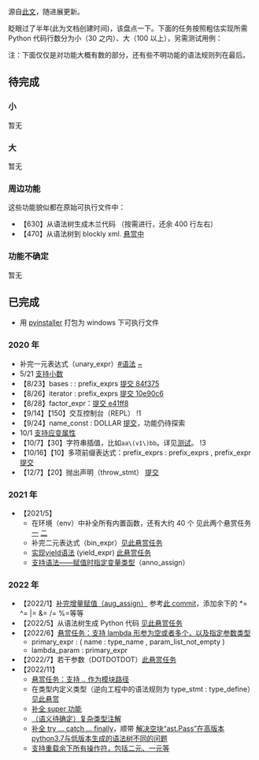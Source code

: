 源自[此文](https://zhuanlan.zhihu.com/p/176769490)，随进展更新。

眨眼过了半年(此为文档创建时间)，该盘点一下。下面的任务按照粗估实现所需 Python 代码行数分为小（30 之内）、大（100 以上），另需测试用例：

注：下面仅仅是对功能大概有数的部分，还有些不明功能的语法规则列在最后。

## 待完成

### 小

暂无

### 大

暂无

### 周边功能

这些功能貌似都在原始可执行文件中：
- 【630】从语法树生成木兰代码 （按需进行，还余 400 行左右）
- 【470】从语法树到 blockly xml. [悬赏中](https://gitee.com/MulanRevive/mulan-rework/issues/I5V2ZH?from=project-issue)

### 功能不确定

暂无

## 已完成

- 用 [pyinstaller](https://pyinstaller.readthedocs.io/en/stable/index.html) 打包为 windows 下可执行文件

### 2020 年

- 补完一元表达式（unary_expr）[#语法](https://gitee.com/MulanRevive/mulan-rework/issues/I23FKW) [~](https://gitee.com/MulanRevive/mulan-rework/commit/49e98c1d5232e54c41b837b057fe532486925876)
- 5/21 [支持小数](https://gitee.com/MulanRevive/mulan-rework/commit/b1cc1e6c6600a039c1d43f6215759ca37757060f)
- 【8/23】bases : : prefix_exprs [提交 84f375](https://gitee.com/MulanRevive/mulan-rework/commit/84f3752aa70c8ffb444edc62a0227d3e099a92c7)
- 【8/26】iterator : prefix_exprs [提交 10e90c6](https://gitee.com/MulanRevive/mulan-rework/commit/10e90c65e1377075ea5dce655c50b626a7d27dfe)
- 【8/28】factor_expr：[提交 e41ff8](https://gitee.com/MulanRevive/mulan-rework/commit/e41ff8c84b09d01ff8d334eb4664fd902294baca)
- 【9/14】【150】交互控制台（REPL） !1 
- 【9/24】name_const : DOLLAR [提交](https://gitee.com/MulanRevive/mulan-rework/commit/cca8343e088a200558ccabda0274a383bbdf33ea)，功能仍待探索
- 10/1 [支持应变属性](https://gitee.com/MulanRevive/mulan-rework/commit/cb7bc23de11056fd82eec1de5415ad14cf6e8a8a)
- 【10/7】【30】字符串插值，比如`aa\(v1\)bb`。详见[测试](https://gitee.com/MulanRevive/mulan-rework/commit/f3fd423fecbababb31a6ebec18e4efaad3217529)。 !3 
- 【10/16】【10】多项前缀表达式：prefix_exprs : prefix_exprs , prefix_expr [提交](https://gitee.com/MulanRevive/mulan-rework/commit/f9a9f20b956d232821021e474576fcdec8149877)
- 【12/7】【20】抛出声明（throw_stmt） [提交](https://gitee.com/MulanRevive/mulan-rework/commit/dbd9d8832cd7a3664ba4896b52586f2896a1e654)

### 2021 年

- 【2021/5】 
  - 在环境（env）中补全所有内置函数，还有大约 40 个 见此两个悬赏任务 [一](https://gitee.com/MulanRevive/mulan-rework/issues/I3QHXU?from=project-issue) [二](https://gitee.com/MulanRevive/mulan-rework/issues/I3QHKV?from=project-issue)
  - 补完二元表达式（bin_expr）[见此悬赏任务](https://gitee.com/MulanRevive/mulan-rework/issues/I3RQ0A?from=project-issue)
  - [实现yield语法](https://gitee.com/MulanRevive/mulan-rework/pulls/21) (yield_expr) [此悬赏任务](https://gitee.com/MulanRevive/mulan-rework/issues/I3SNP3?from=project-issue)
  - [支持语法——赋值时指定变量类型](https://gitee.com/MulanRevive/mulan-rework/issues/I3RQ0C?from=project-issue)（anno_assign）

### 2022 年

- 【2022/1】[补完增量赋值（aug_assign）](https://gitee.com/MulanRevive/mulan-rework/issues/I3RQ0B?from=project-issue) 参考[此 commit](https://gitee.com/MulanRevive/mulan-rework/commit/c12403b68dea65767c30e8cdc16e035acee45941)，添加余下的 *= ^= |= &= /= %=等等
- 【2022/5】从语法树生成 Python 代码 [见此悬赏任务](https://gitee.com/MulanRevive/mulan-rework/issues/I3QIEL?from=project-issue)
- 【2022/6】[悬赏任务：支持 lambda 形参为空或者多个，以及指定参数类型 ](https://gitee.com/MulanRevive/mulan-rework/issues/I3TIKJ?from=project-issue)
  - primary_expr : ( name : type_name , param_list_not_empty )
  - lambda_param : primary_expr 
- 【2022/7】若干参数（DOTDOTDOT）[此悬赏任务](https://gitee.com/MulanRevive/mulan-rework/issues/I5F7KI?from=project-issue)
- 【2022/11】
  - [悬赏任务：支持 .. 作为模块路径](https://gitee.com/MulanRevive/mulan-rework/issues/I5X38F?from=project-issue)
  - 在类型内定义类型（逆向工程中的语法规则为 type_stmt : type_define）[见此悬赏](https://gitee.com/MulanRevive/mulan-rework/issues/I5WQE6?from=project-issue)
  - [补全 super 功能](https://gitee.com/MulanRevive/mulan-rework/issues/I5WP2Z)
  - [（语义待确定）复杂类型注解](https://gitee.com/MulanRevive/mulan-rework/issues/I5X36I?from=project-issue)
  - [补全 try ... catch ... finally](https://gitee.com/MulanRevive/mulan-rework/pulls/45)，顺带 [解决空块“ast.Pass”在高版本python3.7与低版本生成的语法树不同的问题](https://gitee.com/MulanRevive/mulan-rework/pulls/47)
  - [支持重载余下所有操作符，包括二元、一元等](https://gitee.com/MulanRevive/mulan-rework/pulls/50)